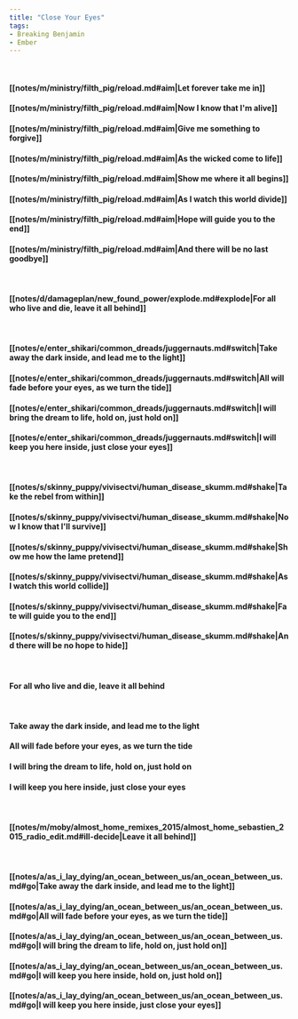 ```yaml
---
title: "Close Your Eyes"
tags:
- Breaking Benjamin
- Ember
---
```

&nbsp;
#### [[notes/m/ministry/filth_pig/reload.md#aim|Let forever take me in]]
#### [[notes/m/ministry/filth_pig/reload.md#aim|Now I know that I'm alive]]
#### [[notes/m/ministry/filth_pig/reload.md#aim|Give me something to forgive]]
#### [[notes/m/ministry/filth_pig/reload.md#aim|As the wicked come to life]]
#### [[notes/m/ministry/filth_pig/reload.md#aim|Show me where it all begins]]
#### [[notes/m/ministry/filth_pig/reload.md#aim|As I watch this world divide]]
#### [[notes/m/ministry/filth_pig/reload.md#aim|Hope will guide you to the end]]
#### [[notes/m/ministry/filth_pig/reload.md#aim|And there will be no last goodbye]]
&nbsp;
#### [[notes/d/damageplan/new_found_power/explode.md#explode|For all who live and die, leave it all behind]]
&nbsp;
#### [[notes/e/enter_shikari/common_dreads/juggernauts.md#switch|Take away the dark inside, and lead me to the light]]
#### [[notes/e/enter_shikari/common_dreads/juggernauts.md#switch|All will fade before your eyes, as we turn the tide]]
#### [[notes/e/enter_shikari/common_dreads/juggernauts.md#switch|I will bring the dream to life, hold on, just hold on]]
#### [[notes/e/enter_shikari/common_dreads/juggernauts.md#switch|I will keep you here inside, just close your eyes]]
&nbsp;
#### [[notes/s/skinny_puppy/vivisectvi/human_disease_skumm.md#shake|Take the rebel from within]]
#### [[notes/s/skinny_puppy/vivisectvi/human_disease_skumm.md#shake|Now I know that I'll survive]]
#### [[notes/s/skinny_puppy/vivisectvi/human_disease_skumm.md#shake|Show me how the lame pretend]]
#### [[notes/s/skinny_puppy/vivisectvi/human_disease_skumm.md#shake|As I watch this world collide]]
#### [[notes/s/skinny_puppy/vivisectvi/human_disease_skumm.md#shake|Fate will guide you to the end]]
#### [[notes/s/skinny_puppy/vivisectvi/human_disease_skumm.md#shake|And there will be no hope to hide]]
&nbsp;
#### For all who live and die, leave it all behind
&nbsp;
#### Take away the dark inside, and lead me to the light
#### All will fade before your eyes, as we turn the tide
#### I will bring the dream to life, hold on, just hold on
#### I will keep you here inside, just close your eyes
&nbsp;
#### [[notes/m/moby/almost_home_remixes_2015/almost_home_sebastien_2015_radio_edit.md#ill-decide|Leave it all behind]]
&nbsp;
#### [[notes/a/as_i_lay_dying/an_ocean_between_us/an_ocean_between_us.md#go|Take away the dark inside, and lead me to the light]]
#### [[notes/a/as_i_lay_dying/an_ocean_between_us/an_ocean_between_us.md#go|All will fade before your eyes, as we turn the tide]]
#### [[notes/a/as_i_lay_dying/an_ocean_between_us/an_ocean_between_us.md#go|I will bring the dream to life, hold on, just hold on]]
#### [[notes/a/as_i_lay_dying/an_ocean_between_us/an_ocean_between_us.md#go|I will keep you here inside, hold on, just hold on]]
#### [[notes/a/as_i_lay_dying/an_ocean_between_us/an_ocean_between_us.md#go|I will keep you here inside, just close your eyes]]
